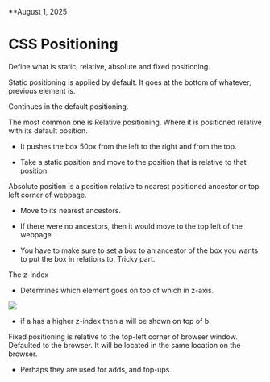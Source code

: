 **August 1, 2025

  

# CSS Positioning

  

Define what is static, relative, absolute and fixed positioning. 

  

Static positioning is applied by default. It goes at the bottom of whatever, previous element is. 

  

Continues in the default positioning. 

  

The most common one is Relative positioning. Where it is positioned relative with its default position. 

- It pushes the box 50px from the left to the right and from the top. 
    
- Take a static position and move to the position that is relative to that position. 
    

  

Absolute position is a position relative to nearest positioned ancestor or top left corner of webpage. 

- Move to its nearest ancestors. 
    
- If there were no ancestors, then it would move to the top left of the webpage. 
    
- You have to make sure to set a box to an ancestor of the box you wants to put the box in relations to. Tricky part. 
    

  
  

The z-index

  

- Determines which element goes on top of which in z-axis. 
    

  

![](https://lh7-rt.googleusercontent.com/docsz/AD_4nXdydrYBhxKfrfnXRPYNvVxI60smvWBm90BUm_8O0VbnnGI_dWLyJMpQbR0wrilKbVb-_8VxO_NYlZqdPnoY4tZ__s5rI3wMuKnSD2UeUmtp6kmtIqXExLjDlyKlCzBit9TQD7rw2w?key=eq1lVz4okJ3eE9pJZyQK-w)

* if a has a higher z-index then a will be shown on top of b.

Fixed positioning is relative to the top-left corner of browser window. Defaulted to the browser. It will be located in the same location on the browser. 

- Perhaps they are used for adds, and top-ups. 
